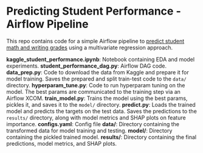 # Predicting Student Performance - Airflow Pipeline

This repo contains code for a simple Airflow pipeline to [predict student math and writing grades](https://www.kaggle.com/spscientist/students-performance-in-exams?select=StudentsPerformance.csv) using a multivariate regression approach.

**kaggle_student_performance.ipynb**: Notebook containing EDA and model experiments.
**student_performance_dag.py**: Airflow DAG code.
**data_prep.py**: Code to download the data from Kaggle and prepare it for model training. Saves the prepared and split train-test code to the `data/` directory.
**hyperparam_tune.py**: Code to run hyperparam tuning on the model. The best params are communicated to the training step via an Airflow XCOM.
**train_model.py**: Trains the model using the best params, pickles it, and saves it to the `model/` directory.
**predict.py**: Loads the trained model and predicts the targets on the test data. Saves the predictions to the `results/` directory, along with model metrics and SHAP plots on feature importance.
**configs.yaml**: Config file
**data/**: Directory containing the transformed data for model training and testing.
**model/**: Directory containing the pickled trained model.
**results/**: Directory containing the final predictions, model metrics, and SHAP plots. 
